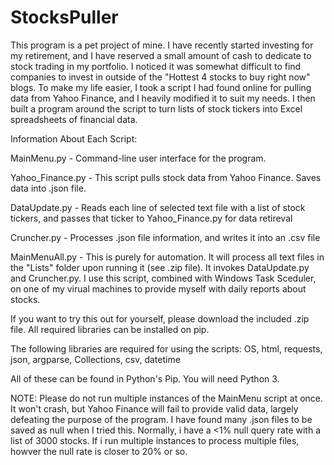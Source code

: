 # StocksPuller
 This program is a pet project of mine. I have recently started investing for my retirement, and I have reserved a small 
 amount of cash to dedicate to stock trading in my portfolio. I noticed it was somewhat difficult to find companies to invest in outside of the "Hottest 4 stocks to buy right now" blogs. To make my life easier, I took a script I had found online for pulling data from Yahoo Finance, and I heavily modified it to suit my needs. I then built a program around the script to turn lists of stock tickers into Excel spreadsheets of financial data.
 
 
 
 Information About Each Script:
 
 MainMenu.py - Command-line user interface for the program. 
 
 Yahoo_Finance.py - This script pulls stock data from Yahoo Finance. Saves data into .json file.
 
 DataUpdate.py - Reads each line of selected text file with a list of stock tickers, and passes that ticker to Yahoo_Finance.py for data retireval
 
 Cruncher.py - Processes .json file information, and writes it into an .csv file
 
 MainMenuAll.py - This is purely for automation. It will process all text files in the "Lists" folder upon running it (see .zip file). It invokes DataUpdate.py and Cruncher.py. I use this script, combined with Windows Task Sceduler, on one of my virual machines to provide myself with daily reports about stocks.
 
If you want to try this out for yourself, please download the included .zip file. All required libraries can be installed on pip.

The following libraries are required for using the scripts:
OS,
html,
requests,
json,
argparse,
Collections,
csv,
datetime

All of these can be found in Python's Pip. You will need Python 3.


NOTE: Please do not run multiple instances of the MainMenu script at once. It won't crash, but Yahoo Finance will fail to provide valid data, largely defeating the purpose of the program. I have found many .json files to be saved as null when I tried this. Normally, i have a <1% null query rate with a list of 3000 stocks. If i run multiple instances to process multiple files, howver the null rate is closer to 20% or so. 
